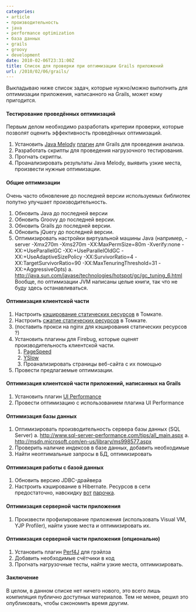 ```yaml
---
categories:
- article
- производительность
- java
- performance optimization
- база данных
- grails
- groovy
- development
date: 2010-02-06T23:31:00Z
title: Список для проверки при оптимизации Grails приложений
url: /2010/02/06/grails/
---
```


Выкладываю ниже список задач, которые нужно/можно выполнить для оптимизации приложения, написанного на Grails, может кому пригодится.

#### Тестирование проведённых оптимизаций

Первым делом необходимо разработать критерии проверки, которые позволят оценить эффективность проведённых оптимизаций.

1. Установить <a href="http://code.google.com/p/javamelody/">Java Melody</a> <a href="http://www.grails.org/plugin/grails-melody">плагин</a> для Grails для проведения анализа.
1. Разработать скрипты для проведения нагрузочного тестирования.
1. Прогнать скрипты.
1. Проанализировать результаты Java Melody, выявить узкие места, произвести нужные оптимизации.

#### Общие оптимизации

Очень часто обновление до последней версии используемых библиотек попутно улучшает производительность.

1. Обновить Java до последней версии
1. Обновить Groovy до последней версии.
1. Обновить Grails до последней версии.
1. Обновить jQuery до последней версии.
1. Оптимизировать настройки виртуальной машины Java (например, -server -Xmx270m -Xms270m -XX:MaxPermSize=80m -Xverify:none -XX:+UseParallelGC -XX:+UseParallelOldGC -XX:+UseAdaptiveSizePolicy -XX:SurvivorRatio=4 -XX:TargetSurvivorRatio=90 -XX:MaxTenuringThreshold=31 -XX:+AggressiveOpts)
a. http://java.sun.com/javase/technologies/hotspot/gc/gc_tuning_6.html
Вообще, по оптимизации JVM написаны целые книги, так что не буду здесь останавливаться.


#### Оптимизация клиентской части

1. Настроить <a href="http://tomcat.apache.org/tomcat-5.5-doc/config/context.html">кэширование статических ресурсов</a> в Томкате.
1. Настроить <a href="http://tomcat.apache.org/tomcat-5.5-doc/config/http.html">сжатие статических ресурсов</a> в Томкате.
1. (поставить прокси на nginx для кэширования статических ресурсов ?)
1. Установить плагины для Firebug, которые оценят производительность клиентской части.
    1. <a href="http://code.google.com/speed/page-speed">PageSpeed</a> </li>
    1. <a href="http://developer.yahoo.com/yslow/">YSlow</a> </li>
    1. Проанализировать страницы веб-сайта с их помощью
1. Провести предлагаемые оптимизации.


#### Оптимизация клиентской части приложений, написанных на Grails

1. Установить плагин <a href="http://www.grails.org/plugin/ui-performance">UI Performance</a>
1. Провести оптимизацию с использованием плагина UI Performance

#### Оптимизация базы данных

1. Оптимизировать производительность сервера базы данных (SQL Server)
    a. http://www.sql-server-performance.com/tips/all_main.aspx
    a. http://msdn.microsoft.com/en-us/library/ms998577.aspx
1. Проверить наличие индексов в базе данных, добавить необходимые
1. Найти неоптимальные запросы в БД, оптимизировать

#### Оптимизация работы с базой данных

1. Обновить версию JDBC-драйвера
1. Настроить кэширование в Hibernate.
Ресурсов в сети предостаточно, навскидку <a href="http://docs.jboss.org/hibernate/core/3.3/reference/en/html/performance.html">вот</a> <a href="http://www.devx.com/dbzone/Article/29685/1954"> парочка</a>.

#### Оптимизация серверной части приложения

1. Произвести профилирование приложения (использовать Visual VM, YJP Profiler), найти узкие места и оптимизировать их.

#### Оптимизация серверной части приложения (опционально)

1. Установить плагин <a href="http://www.grails.org/plugin/perf4j">Perf4J</a> для грэйлза
1. Добавить необходимые счётчики в код
1. Прогнать нагрузочные тесты, найти узкие места, оптимизировать.


#### Заключение
В целом, в данном списке нет ничего нового, это всего лишь компиляция публично доступных материалов. Тем не менее, решил это опубликовать, чтобы сэкономить время другим.
